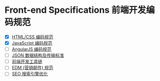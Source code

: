 # Front-end Specifications 前端开发编码规范

- [x] [HTML/CSS 编码规范](html-css-style-guide.md)
- [x] [JavaScript 编码规范](javascript-style-guide.md)
- [ ] [AngularJS 编码规范](angularjs-style-guide.md)
- [ ] [JSON 数据结构及传输标准](json.md)
- [ ] [前端开发工具链](front-end-tool-chain.md)
- [ ] [EDM (营销邮件) 规范](edm-spec.md)
- [ ] [SEO 搜索引擎优化](seo.md)
